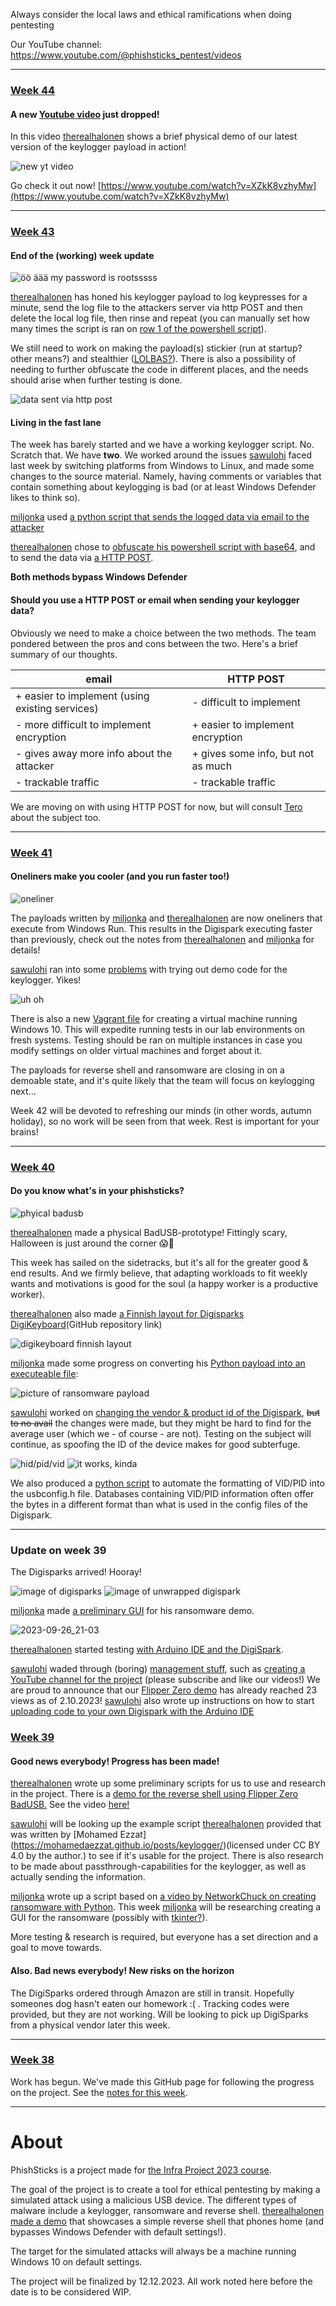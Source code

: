 Always consider the local laws and ethical ramifications when doing pentesting

Our YouTube channel: https://www.youtube.com/@phishsticks_pentest/videos

---

### [Week 44](notes/week44.md)

#### A new [Youtube video](https://www.youtube.com/watch?v=XZkK8vzhyMw) just dropped!

In this video [therealhalonen](https://github.com/therealhalonen/) shows a brief physical demo of our latest version of the keylogger payload in action!

![new yt video](notes/ollikainen/images/w44_0.png)

Go check it out now! [https://www.youtube.com/watch?v=XZkK8vzhyMw](https://www.youtube.com/watch?v=XZkK8vzhyMw)

---

### [Week 43](notes/week43.md)

#### End of the (working) week update

![öö äää my password is rootsssss](notes/halonen/notes_res/notes-%2026.png)

[therealhalonen](https://github.com/therealhalonen/) has honed his keylogger payload to log keypresses for a minute, send the log file to the attackers server via http POST and then delete the local log file, then rinse and repeat (you can manually set how many times the script is ran on [row 1 of the powershell script](https://github.com/therealhalonen/PhishSticks/blob/master/payloads/keylogger/keylog_ps/helper_post.ps1)).

We still need to work on making the payload(s) stickier (run at startup? other means?) and stealthier ([LOLBAS?](https://lolbas-project.github.io/#)). There is also a possibility of needing to further obfuscate the code in different places, and the needs should arise when further testing is done.

![data sent via http post](notes/ollikainen/images/w43_0.png)

#### Living in the fast lane

The week has barely started and we have a working keylogger script. No. Scratch that. We have **two**. We worked around the issues [sawulohi](https://github.com/sawulohi/) faced last week by switching platforms from Windows to Linux, and made some changes to the source material. Namely, having comments or variables that contain something about keylogging is bad (or at least Windows Defender likes to think so). 

[miljonka](https://github.com/miljonka/) used [a python script that sends the logged data via email to the attacker](notes/rajala/notes.md#24102023)

[therealhalonen](https://github.com/therealhalonen/) chose to [obfuscate his powershell script with base64](notes/halonen/notes.md#24102023), and to send the data via [a HTTP POST](notes/halonen/notes.md#26102023).

**Both methods bypass Windows Defender**

#### Should you use a HTTP POST or email when sending your keylogger data?

Obviously we need to make a choice between the two methods. The team pondered between the pros and cons between the two. Here's a brief summary of our thoughts.

| email | HTTP POST |
| --- | --- |
| + easier to implement (using existing services) | - difficult to implement |
| - more difficult to implement encryption | + easier to implement encryption |
| - gives away more info about the attacker | + gives some info, but not as much |
| - trackable traffic | - trackable traffic |

We are moving on with using HTTP POST for now, but will consult [Tero](https://terokarvinen.com/) about the subject too.

---

### [Week 41](notes/week41.md)

#### Oneliners make you cooler (and you run faster too!)

![oneliner](notes/halonen/notes_res/notes-%203.png)

The payloads written by [miljonka](https://github.com/miljonka/) and [therealhalonen](https://github.com/therealhalonen/) are now oneliners that execute from Windows Run. This results in the Digispark executing faster than previously, check out the notes from [therealhalonen](https://github.com/therealhalonen/PhishSticks/blob/master/notes/halonen/notes.md#12102023) and [miljonka](https://github.com/therealhalonen/PhishSticks/blob/master/notes/rajala/notes.md#11102023) for details!

[sawulohi](https://github.com/sawulohi/) ran into some [problems](https://github.com/therealhalonen/PhishSticks/blob/master/notes/ollikainen/notes.md#keylogging-with-digispark) with trying out demo code for the keylogger. Yikes!

![uh oh](notes/ollikainen/images/w41_4.png)


There is also a new [Vagrant file](https://github.com/therealhalonen/PhishSticks/blob/master/notes/halonen/notes_res/Vagrantfile) for creating a virtual machine running Windows 10. This will expedite running tests in our lab environments on fresh systems. Testing should be ran on multiple instances in case you modify settings on older virtual machines and forget about it.

The payloads for reverse shell and ransomware are closing in on a demoable state, and it's quite likely that the team will focus on keylogging next...

Week 42 will be devoted to refreshing our minds (in other words, autumn holiday), so no work will be seen from that week. Rest is important for your brains!

---

### [Week 40](notes/week40.md)

#### Do you know what's in your phishsticks?

![phyical badusb](notes/ollikainen/images/w40_5.png)

[therealhalonen](https://github.com/therealhalonen/) made a physical BadUSB-prototype! Fittingly scary, Halloween is just around the corner 😱👻

This week has sailed on the sidetracks, but it's all for the greater good & end results. And we firmly believe, that adapting workloads to fit weekly wants and motivations is good for the soul (a happy worker is a productive worker).

[therealhalonen](https://github.com/therealhalonen/) also made [a Finnish layout for Digisparks DigiKeyboard](https://github.com/therealhalonen/DigiKeyboardFi)(GitHub repository link)

![digikeyboard finnish layout](notes/halonen/notes_res/notes-%201.png)

[miljonka](https://github.com/miljonka/) made some progress on converting his [Python payload into an executeable file](https://github.com/therealhalonen/PhishSticks/blob/master/notes/rajala/notes.md#4102023):

![picture of ransomware payload](https://user-images.githubusercontent.com/112076418/272644701-4c00b5d4-8ea5-46b8-9bbc-124bf8837e8f.png)

[sawulohi](https://github.com/sawulohi/) worked on [changing the vendor & product id of the Digispark](notes/ollikainen/notes.md#changing-usb-vid--pid-on-digispark), ~~but to no avail~~ the changes were made, but they might be hard to find for the average user (which we - of course - are not). Testing on the subject will continue, as spoofing the ID of the device makes for good subterfuge.

![hid/pid/vid](notes/ollikainen/images/w40_4.png)
![it works, kinda](/notes/ollikainen/images/w40_6.png)

We also produced a [python script](/notes/halonen/update_usbconfig.py) to automate the formatting of VID/PID into the usbconfig.h file. Databases containing VID/PID information often offer the bytes in a different format than what is used in the config files of the Digispark.

---

### Update on week 39

The Digisparks arrived! Hooray!

![image of digisparks](notes/ollikainen/images/w39_1.jpg)
![image of unwrapped digispark](notes/ollikainen/images/w39_2.jpg)

[miljonka](https://github.com/miljonka/) made [a preliminary GUI](notes/rajala/notes.md#**26.9.2023**) for his ransomware demo.

![2023-09-26_21-03](https://github.com/therealhalonen/PhishSticks/assets/112076418/8fb9e882-b990-48cd-add6-309dd09af3be)

[therealhalonen](https://github.com/therealhalonen/) started testing [with Arduino IDE and the DigiSpark](https://github.com/therealhalonen/PhishSticks/blob/master/notes/halonen/notes.md#2992023).

[sawulohi](https://github.com/sawulohi/) waded through (boring) [management stuff](notes/ollikainen/notes.md#week-39), such as [creating a YouTube channel for the project](https://www.youtube.com/@phishsticks_pentest/videos) (please subscribe and like our videos!) We are proud to announce that our [Flipper Zero demo](https://www.youtube.com/watch?v=1kqqIdBoKr0) has already reached 23 views as of 2.10.2023! [sawulohi](https://github.com/sawulohi/) also wrote up instructions on how to start [uploading code to your own Digispark with the Arduino IDE](/notes/ollikainen/notes.md#digispark)

### [Week 39](notes/week39.md)

#### Good news everybody! Progress has been made!

[therealhalonen](https://github.com/therealhalonen/) wrote up some preliminary scripts for us to use and research in the project. There is a [demo for the reverse shell using Flipper Zero BadUSB.](notes/halonen/notes.md#2692023) See the video [here!](https://youtu.be/1kqqIdBoKr0)

[sawulohi](https://github.com/sawulohi/) will be looking up the example script [therealhalonen](https://github.com/therealhalonen/) provided that was written by [Mohamed Ezzat] (https://mohamedaezzat.github.io/posts/keylogger/)(licensed under CC BY 4.0 by the author.) to see if it's usable for the project. There is also research to be made about passthrough-capabilities for the keylogger, as well as actually sending the information.

[miljonka](https://github.com/miljonka/) wrote up a script based on [a video by NetworkChuck on creating ransomware with Python](https://www.youtube.com/watch?v=UtMMjXOlRQc). This week [miljonka](https://github.com/miljonka/) will be researching creating a GUI for the ransomware (possibly with [tkinter?](https://docs.python.org/3/library/tkinter.html)).

More testing & research is required, but everyone has a set direction and a goal to move towards.

#### Also. Bad news everybody! New risks on the horizon

The DigiSparks ordered through Amazon are still in transit. Hopefully someones dog hasn't eaten our homework \:\( . Tracking codes were provided, but they are not working. Will be looking to pick up DigiSparks from a physical vendor later this week.

---

### [Week 38](notes/week38.md)

Work has begun. We've made this GitHub page for following the progress on the project. See the [notes for this week](notes/week38.md).

---

# About

PhishSticks is a project made for [the Infra Project 2023 course](https://terokarvinen.com/2023/infra-project-2023/).

The goal of the project is to create a tool for ethical pentesting by making a simulated attack using a malicious USB device. The different types of malware include a keylogger, ransomware and reverse shell. [therealhalonen](https://github.com/therealhalonen/) [made a demo](https://github.com/therealhalonen/PhishSticks/tree/master/payloads/revshell_demo) that showcases a simple reverse shell that phones home (and bypasses Windows Defender with default settings!).

The target for the simulated attacks will always be a machine running Windows 10 on default settings.

The project will be finalized by 12.12.2023. All work noted here before the date is to be considered WIP.
